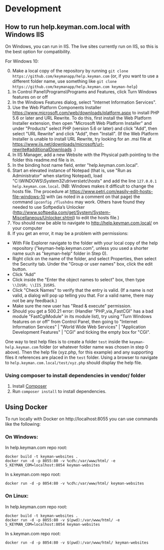 # Development

## How to run help.keyman.com.local with Windows IIS

On Windows, you can run in IIS. The live sites currently run on IIS, so this is the best option
for compatibility.

For Windows 10:

0. Make a local copy of the repository by running `git clone https://github.com/keymanapp/help.keyman.com` (or, if you want to use a different folder name, use something like `git clone https://github.com/keymanapp/help.keyman.com keyman-help`)
1. In Control Panel\Programs\Programs and Features, click Turn Windows features on or off
2. In the Windows Features dialog, select "Internet Information Services".
3. Use the Web Platform Components Installer https://www.microsoft.com/web/downloads/platform.aspx to install PHP 5.6 or later and URL Rewrite. To do this, first install the Web Platform Installer extension, then open "Microsoft Web Platform Installer" and under "Products" select PHP (version 5.6 or later) and click "Add", then select "URL Rewrite" and click "Add", then "Install". (If the Web Platform Installer is unable to install URL Rewrite, try looking for an .msi file at https://www.iis.net/downloads/microsoft/url-rewrite#additionalDownloads .)
4. In IIS Manager, add a new Website with the Physical path pointing to the folder this readme.md file is in.
5. In the binding host name field, enter "help.keyman.com.local".
6. Start an elevated instance of Notepad (that is, use "Run as Administrator" when starting Notepad), load "C:\WINDOWS\System32\drivers\etc\hosts" and add the line `127.0.0.1  help.keyman.com.local`. (NB: Windows makes it difficult to change the hosts file. The procedure at https://www.petri.com/easily-edit-hosts-file-windows-10 with (as noted in a comment on that page) the command `ipconfig /flushdns` may work. Others have found they needed to use Softpedia’s Unlocker (http://www.softpedia.com/get/System/System-Miscellaneous/Unlocker.shtml) to edit the hosts file.)
7. You should now be able to navigate to http://help.keyman.com.local/ on your computer
8. If you get an error, it may be a problem with permissions:
  - With File Explorer navigate to the folder with your local copy of the help repository ("keyman-help.keyman.com", unless you used a shorter name such as "keyman-help" folder in Step 0).
  - Right click on the name of the folder, and select Properties, then select the Security tab. Under the "Group or user names" box, click the edit button.
  - Click "Add"
  - Click inside the "Enter the object names to select" box, then type `\\IUSR; \\IIS_IUSRS`.
  - Click "Check Names" to verify that the entry is valid. (If a name is not valid, a dialog will pop up telling you that. For a valid name, there may not be any feedback.)
  - Make sure the new user has "Read & execute" permission.
  - Should you get a 500.21 error: (Handler "PHP_via_FastCGI" has a bad module "FastCgiModule" in its module list), try using "Turn Windows features on or off" from Control Panel, then going to "Internet Information Services" | "World Wide Web Services" | "Application Development Features" | "CGI" and ticking the empty box for "CGI".

One way to test help files is to create a folder `test` inside the `keyman-help.keyman.com` folder (or whatever folder name was chosen in step 0 above).
Then the help file (xyz.php, for this example) and any supporting files it references are placed in the `test` folder.
Using a browser to navigate to `help.keyman.com.local/test/xyz.php` should display the help file.

### Using composer to install dependencies in vendor/ folder

1. Install [Composer](https://getcomposer.org/download/)
2. Run `composer install` to install dependencies.

## Using Docker

To run locally with Docker on http://localhost:8055 you can use commands like the following:

### On Windows:

In help.keyman.com repo root:

    docker build -t keyman-websites .
    docker run -d -p 8055:80 -v %cd%:/var/www/html/ -e S_KEYMAN_COM=localhost:8054 keyman-websites

In s.keyman.com repo root:

    docker run -d -p 8054:80 -v %cd%:/var/www/html/ keyman-websites

### On Linux:

In help.keyman.com repo root:

    docker build -t keyman-websites .
    docker run -d -p 8055:80 -v $(pwd):/var/www/html/ -e S_KEYMAN_COM=localhost:8054 keyman-websites

In s.keyman.com repo root:

    docker run -d -p 8054:80 -v $(pwd):/var/www/html/ keyman-websites
